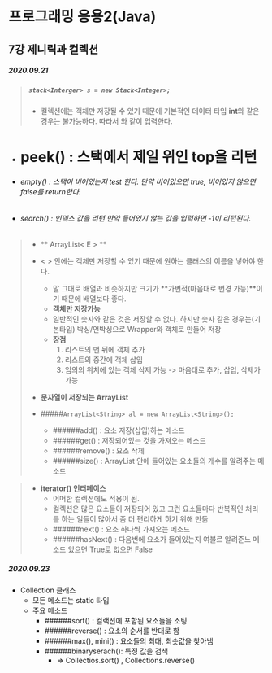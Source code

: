 # 프로그래밍 응용2(Java)

## 7강 제니릭과 컬렉션

##### 2020.09.21

> ##### `stack<Interger> s = new Stack<Integer>; `
> + 컬렉션에는 객체만 저장될 수 있기 때문에 기본적인 데이터 타입 **int**와 같은 경우는 불가능하다. 따라서 <Integer>와 같이 입력한다.

+ # peek() : 스택에서 제일 위인 top을 리턴
+ ###### empty() : 스택이 비어있는지 test 한다. 만약 비어있으면 true, 비어있지 않으면 false를 return한다.
+ ###### search() : 인덱스 값을 리턴 만약 들어있지 않는 값을 입력하면 -1이 리턴된다.	

> + ** ArrayList< E > **
> + < > 안에는 객체만 저장할 수 있기 때문에 원하는 클래스의 이름을 넣어야 한다. 
> 	+ 말 그대로 배열과 비슷하지만 크기가 **가변적(마음대로 변경 가능)**이기 때문에 배열보다 좋다.
> 	+ **객체만 저장가능**
> 	+ 일반적인 숫자와 같은 것은 저장할 수 없다. 하지만 숫자 같은 경우는(기본타입) 박싱/언박싱으로 Wrapper와 객체로 만들어 저장
> 	+ **장점**
> 		1. 리스트의 맨 뒤에 객체 추가
> 		2. 리스트의 중간에 객체 삽입
> 		3. 임의의 위치에 있는 객체 삭제 가능
> 		-> 마음대로 추가, 삽입, 삭제가 가능  
>
>
>  
>  + **문자열이 저장되는 ArrayList**
>  	+ #####`ArrayList<String> al = new ArrayList<String>();`
>  		+ ######add() : 요소 저장(삽입)하는 메소드
>  		+ ######get() : 저장되어있는 것을 가져오는 메소드
>  		+ ######remove() : 요소 삭제
>  		+ ######size() : ArrayList 안에 들어있는 요소들의 개수를 알려주는 메소드



> + **iterator() 인터페이스**
> 	+ 어떠한 컬렉션에도 적용이 됨.
> 	+ 컬렉션은 많은 요소들이 저장되어 있고 그런 요소들마다 반복적인 처리를 하는 일들이 많아서 좀 더 편리하게 하기 위해 만듦
> 	+ ######next() : 요소 하나씩 가져오는 메소드
> 	+ ######hasNext() : 다음번에 요소가 들어있는지 여불르 알려준느 메소드 있으면 True로 없으면 False

##### 2020.09.23
+ Collection 클래스
	+ 모든 메소드는 static 타입
	+ 주요 메소드
		+ ######sort() : 컬랙션에 포함된 요소들을 소팅
		+ ######reverse() : 요소의 순서를 반대로 함
		+ ######max(), mini() : 요소들의 최대, 최솟값을 찾아냄 
		+ ######binaryserach(): 특정 값을 검색
			+ => Collectios.sort() , Collections.reverse()
